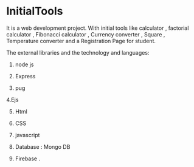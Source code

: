 # InitialTools
It is a web development project. With initial tools like calculator , factorial calculator ,  Fibonacci calculator , Currency converter , Square  , Temperature converter and a Registration Page for student.

The external libraries and the technology and languages:
1. node js 

2. Express

3. pug

4.Ejs

5. Html

6. CSS

7. javascript

7. Database : Mongo DB

8. Firebase .

